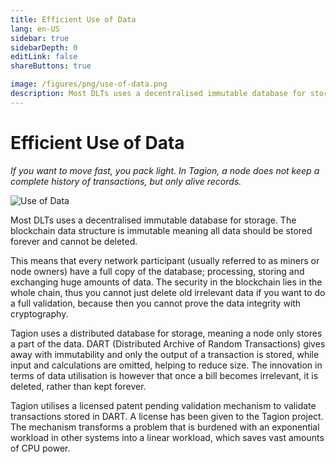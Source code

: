 ```yaml
---
title: Efficient Use of Data
lang: en-US
sidebar: true
sidebarDepth: 0
editLink: false
shareButtons: true

image: /figures/png/use-of-data.png
description: Most DLTs uses a decentralised immutable database for storage. The blockchain data structure is immutable meaning all data should be stored forever and cannot be deleted.
---
```


# Efficient Use of Data

_If you want to move fast, you pack light. In Tagion, a node does not keep a complete history of transactions, but only alive records._

<img data-src="/figures/use-of-data.svg" loading="lazy"  alt="Use of Data" class="wiki-image-figure lazy"/>

Most DLTs uses a decentralised immutable database for storage. The blockchain data structure is immutable meaning all data should be stored forever and cannot be deleted.

This means that every network participant (usually referred to as miners or node owners) have a full copy of the database; processing, storing and exchanging huge amounts of data. The security in the blockchain lies in the whole chain, thus you cannot just delete old irrelevant data if you want to do a full validation, because then you cannot prove the data integrity with cryptography.

Tagion uses a distributed database for storage, meaning a node only stores a part of the data. DART (Distributed Archive of Random Transactions) gives away with immutability and only the output of a transaction is stored, while input and calculations are omitted, helping to reduce size. The innovation in terms of data utilisation is however that once a bill becomes irrelevant, it is deleted, rather than kept forever.

Tagion utilises a licensed patent pending validation mechanism to validate transactions stored in DART. A license has been given to the Tagion project. The mechanism transforms a problem that is burdened with an exponential workload in other systems into a linear workload, which saves vast amounts of CPU power.
